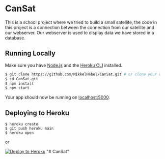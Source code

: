 # CanSat

This is a school project where we tried to build a small satellite, the code in this project is a connection between the connection from our satellite and our webserver. Our webserver is used to display data we have stored in a database.

## Running Locally

Make sure you have [Node.js](http://nodejs.org/) and the [Heroku CLI](https://cli.heroku.com/) installed.

```sh
$ git clone https://github.com/MikkelHebel/CanSat.git # or clone your own fork
$ cd CanSat.git
$ npm install
$ npm start
```

Your app should now be running on [localhost:5000](http://localhost:5000/).

## Deploying to Heroku

```
$ heroku create
$ git push heroku main
$ heroku open
```
or

[![Deploy to Heroku](https://www.herokucdn.com/deploy/button.png)](https://heroku.com/deploy)
"# CanSat" 
